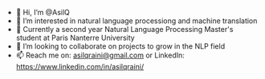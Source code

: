 - 👋 Hi, I’m @AsilQ
- 👀 I’m interested in natural language processiong and machine translation
- 🌱 Currently a second year Natural Language Processing Master's student at Paris Nanterre University
- 💞️ I’m looking to collaborate on projects to grow in the NLP field
- 📫 Reach me on: asilqraini@gmail.com or LinkedIn: https://www.linkedin.com/in/asilqraini/

<!---
AsilQ/AsilQ is a ✨ special ✨ repository because its `README.md` (this file) appears on your GitHub profile.
You can click the Preview link to take a look at your changes.
--->
